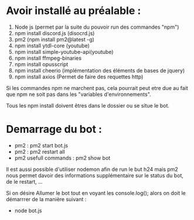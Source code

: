 Avoir installé au préalable : 
=============================

1. Node js (permet par la suite du pouvoir run des commandes "npm")
2. npm install discord.js (disocrd.js)
3. pm2 (npm install pm2@latest -g)
4. npm install ytdl-core (youtube)
5. npm install simple-youtube-api(youtube)
6. npm install ffmpeg-binaries
7. npm install opusscript
8. npm install cheerio (implémentation des éléments de bases de jquery)
9. npm install axios (Permet de faire des requettes http)

Si les commandes npm ne marchent pas, cela pourrait peut etre due au fait que npm ne soit pas dans les "variables d'environnements".

Tous les npm install doivent êtres dans le dossier ou se situe le bot.

Demarrage du bot :
==================

- pm2 : pm2 start bot.js
- pm2 : pm2 restart all
- pm2 usefull commands : pm2 show bot

Il est aussi possible d'utiliser nodemon afin de run le but h24 mais pm2 nous permet davoir des informations supplémentaire sur le status du bot, de le restart, ...

Si on désire Allumer le bot tout en voyant les console.log(); alors on doit le démarrrer de la manière suivant : 

- node bot.js
